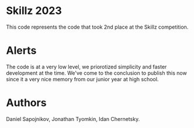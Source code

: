 # Skillz 2023
This code represents the code that took 2nd place at the Skillz competition.

# Alerts
The code is at a very low level, we priorotized simplicity and faster development at the time.
We've come to the conclusion to publish this now since it a very nice memory from our junior year at high school. 

# Authors
Daniel Sapojnikov, Jonathan Tyomkin, Idan Chernetsky.
